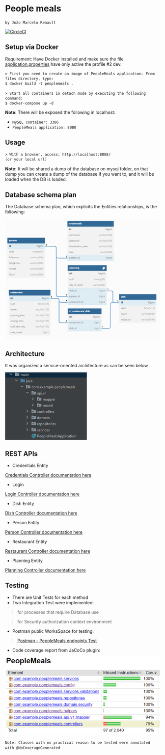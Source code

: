 # People meals

`by João Marcelo Renault`

[![CircleCI](https://dl.circleci.com/status-badge/img/gh/jucron/PeopleMeals/tree/master.svg?style=svg&circle-token=54174309f349bce553da6585d36efe2725d7905d)](https://dl.circleci.com/status-badge/redirect/gh/jucron/PeopleMeals/tree/master)

## Setup via Docker

Requirement: Have Docker installed and make sure the
file [application.properties](src/main/resources/application.properties) have only active the
profile #2 dev.

```docker
> First you need to create an image of PeopleMeals application. From files directory, type:
$ docker build -t peoplemeals .

> Start all containers in detach mode by executing the following command:
$ docker-compose up -d

```

**Note:** There will be exposed the following in localhost:

* `MySQL container: 3306`
* `PeopleMeals application: 8080`

## Usage

```html
> With a browser, access: http://localhost:8088/
(or your local url)
```

**Note:** It will be shared a dump of the database on mysql folder, on that dump you can create a dump of the database
if you want to, and it will be loaded when the DB is loaded.

## Database schema plan

The Database schema plan, which explicits the Entities relationships, is the following:

[//]: # (<img src="database_schema.png" width=75% height=75%>)
![img_1.png](img_1.png)

## Architecture

It was organized a service-oriented architecture as can be seen below

![img.png](img.png)

## REST APIs

* Credentials Entity

[Credentials Controller documentation here](https://documenter.getpostman.com/view/18570764/UzBvFNHe)

* Login

[Login Controller documentation here](https://documenter.getpostman.com/view/18570764/UzBvFNMw)

* Dish Entity

[Dish Controller documentation here](https://documenter.getpostman.com/view/18570764/UzBvFNMv)

* Person Entity

[Person Controller documentation here](https://documenter.getpostman.com/view/18570764/UzBvFNMy)

* Restaurant Entity

[Restaurant Controller documentation here](https://documenter.getpostman.com/view/18570764/UzBvFNN2)

* Planning Entity

[Planning Controller documentation here](https://documenter.getpostman.com/view/18570764/UzBvFNN3)

## Testing

* There are Unit Tests for each method
* Two Integration Test were implemented:

> for processes that require Database use

> for Security authorization context environment

* Postman public WorksSpace for testing:

> [Postman - PeopleMeals endpoints Test](https://www.postman.com/jucron/workspace/peoplemeals-endpoints-test-joo-renault/overview)

* Code coverage report from JaCoCo plugin:

![img_2.png](img_2.png)

`Note: Classes with no practical reason to be tested were annotated with @NoCoverageGenerated`